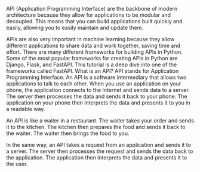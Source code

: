 API (Application Programming Interface) are the backbone of modern architecture because they allow for applications to be modular and decoupled. This means that you can build applications built quickly and easily, allowing you to easily maintain and update them. 

APIs are also very important in machine learning because they allow different applications to share data and work together, saving time and effort. There are many different frameworks for building APIs in Python. Some of the most popular frameworks for creating APIs in Python are Django, Flask, and FastAPI. This tutorial is a deep dive into one of the frameworks called FastAPI.
What is an API?
API stands for Application Programming Interface. An API is a software intermediary that allows two applications to talk to each other. When you use an application on your phone, the application connects to the Internet and sends data to a server. The server then processes the data and sends it back to your phone. The application on your phone then interprets the data and presents it to you in a readable way. 

An API is like a waiter in a restaurant. The waiter takes your order and sends it to the kitchen. The kitchen then prepares the food and sends it back to the waiter. The waiter then brings the food to you. 

In the same way, an API takes a request from an application and sends it to a server. The server then processes the request and sends the data back to the application. The application then interprets the data and presents it to the user.
